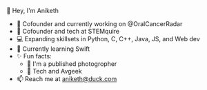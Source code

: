 👋 Hey, I'm Aniketh

- 🔭 Cofounder and currently working on @OralCancerRadar 
- 📄 Cofounder and tech at STEMquire
- 💻 Expanding skillsets in Python, C, C++, Java, JS, and Web dev
- 🌱 Currently learning Swift
- ✨ Fun facts:
  - 📸 I'm a published photogropher
  - 🛫 Tech and Avgeek
- 📫 Reach me at aniketh@duck.com

<!--
**anikethb1/anikethb1** is a ✨ _special_ ✨ repository because its `README.md` (this file) appears on your GitHub profile.

Here are some ideas to get you started:

- 🔭 I’m currently working on ...
- 🌱 I’m currently learning ...
- 👯 I’m looking to collaborate on ...
- 🤔 I’m looking for help with ...
- 💬 Ask me about ...
- 📫 How to reach me: ...
- 😄 Pronouns: ...
- ⚡ Fun fact: ...
-->

